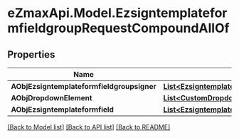 
# eZmaxApi.Model.EzsigntemplateformfieldgroupRequestCompoundAllOf

## Properties

Name | Type | Description | Notes
------------ | ------------- | ------------- | -------------
**AObjEzsigntemplateformfieldgroupsigner** | [**List&lt;EzsigntemplateformfieldgroupsignerRequestCompound&gt;**](EzsigntemplateformfieldgroupsignerRequestCompound.md) |  | 
**AObjDropdownElement** | [**List&lt;CustomDropdownElementRequestCompound&gt;**](CustomDropdownElementRequestCompound.md) |  | [optional] 
**AObjEzsigntemplateformfield** | [**List&lt;EzsigntemplateformfieldRequestCompound&gt;**](EzsigntemplateformfieldRequestCompound.md) |  | 

[[Back to Model list]](../README.md#documentation-for-models)
[[Back to API list]](../README.md#documentation-for-api-endpoints)
[[Back to README]](../README.md)

